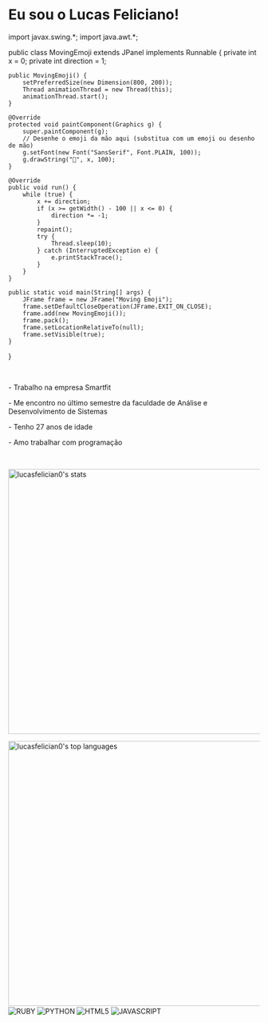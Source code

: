 <h1>Eu sou o Lucas Feliciano!</h1>
import javax.swing.*;
import java.awt.*;

public class MovingEmoji extends JPanel implements Runnable {
    private int x = 0;
    private int direction = 1;

    public MovingEmoji() {
        setPreferredSize(new Dimension(800, 200));
        Thread animationThread = new Thread(this);
        animationThread.start();
    }

    @Override
    protected void paintComponent(Graphics g) {
        super.paintComponent(g);
        // Desenhe o emoji da mão aqui (substitua com um emoji ou desenho de mão)
        g.setFont(new Font("SansSerif", Font.PLAIN, 100));
        g.drawString("👋", x, 100);
    }

    @Override
    public void run() {
        while (true) {
            x += direction;
            if (x >= getWidth() - 100 || x <= 0) {
                direction *= -1;
            }
            repaint();
            try {
                Thread.sleep(10);
            } catch (InterruptedException e) {
                e.printStackTrace();
            }
        }
    }

    public static void main(String[] args) {
        JFrame frame = new JFrame("Moving Emoji");
        frame.setDefaultCloseOperation(JFrame.EXIT_ON_CLOSE);
        frame.add(new MovingEmoji());
        frame.pack();
        frame.setLocationRelativeTo(null);
        frame.setVisible(true);
    }
}

<br>
<p>- Trabalho na empresa Smartfit</p>
<p>- Me encontro no último semestre da faculdade de Análise e Desenvolvimento de Sistemas</p>
<p>- Tenho 27 anos de idade</p>
<p>- Amo trabalhar com programação</p>
<br>
<p align="left">

<img width="530em" src="https://github-readme-stats.vercel.app/api?username=lucasfelician0&show_icons=true&theme=onedark" alt="lucasfelician0's stats"/>

<p>
    <img width="530em" src="https://github-readme-stats.vercel.app/api/top-langs/?username=lucasfelician0&layout=compact" alt="lucasfelician0's top languages"/>
    <br> 
    <img align="center" alt="RUBY" src="https://img.shields.io/badge/Ruby-CC342D?style=for-the-badge&logo=ruby&logoColor=white">
    <img align="center" alt="PYTHON" src="https://img.shields.io/badge/Python-3776AB?style=for-the-badge&logo=python&logoColor=white">
    <img align="center" alt="HTML5" src="https://img.shields.io/badge/HTML5-E34F26?style=for-the-badge&logo=html5&logoColor=white">
    <img align="center" alt="JAVASCRIPT" src="https://img.shields.io/badge/JavaScript-323330?style=for-the-badge&logo=javascript&logoColor=F7DF1E">
</p>




